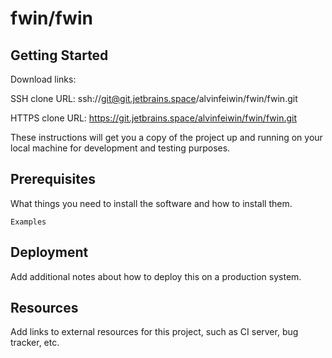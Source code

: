 # fwin/fwin



## Getting Started

Download links:

SSH clone URL: ssh://git@git.jetbrains.space/alvinfeiwin/fwin/fwin.git

HTTPS clone URL: https://git.jetbrains.space/alvinfeiwin/fwin/fwin.git



These instructions will get you a copy of the project up and running on your local machine for development and testing purposes.

## Prerequisites

What things you need to install the software and how to install them.

```
Examples
```

## Deployment

Add additional notes about how to deploy this on a production system.

## Resources

Add links to external resources for this project, such as CI server, bug tracker, etc.
